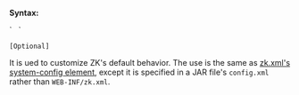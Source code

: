 **Syntax:**

<system-config>  
`   `  
</system-config>

`[Optional]`

It is ued to customize ZK's default behavior. The use is the same as
[zk.xml's system-config element]({{site.baseUrl}}/zk_config_ref/The_system-config_Element),
except it is specified in a JAR file's `config.xml` rather than
`WEB-INF/zk.xml`.


